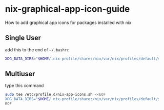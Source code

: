 # nix-graphical-app-icon-guide
How to add graphical app icons for packages installed with nix

## Single User

add this to the end of `~/.bashrc`

```bash
XDG_DATA_DIRS="$HOME/.nix-profile/share:/nix/var/nix/profiles/default/share:$XDG_DATA_DIRS"
```

## Multiuser

type this command

```bash
sudo tee /etc/profile.d/nix-app-icons.sh <<EOF
XDG_DATA_DIRS="$HOME/.nix-profile/share:/nix/var/nix/profiles/default/share:$XDG_DATA_DIRS"
EOF
```
